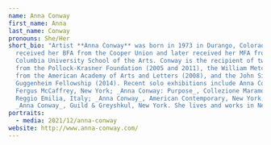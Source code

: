 ```yaml
---
name: Anna Conway
first_name: Anna
last_name: Conway
pronouns: She/Her
short_bio: "Artist **Anna Conway** was born in 1973 in Durango, Colorado. She
  received her BFA from the Cooper Union and later received her MFA from
  Columbia University School of the Arts. Conway is the recipient of two awards
  from the Pollock-Krasner Foundation (2005 and 2011), the William Metcalf Award
  from the American Academy of Arts and Letters (2008), and the John Simon
  Guggenheim Fellowship (2014). Recent solo exhibitions include Anna Conway,
  Fergus McCaffrey, New York; _Anna Conway: Purpose_, Collezione Maramotti,
  Reggio Emilia, Italy; _Anna Conway_, American Contemporary, New York; and
  _Anna Conway_, Guild & Greyshkul, New York. She lives and works in New York."
portraits:
  - media: 2021/12/anna-conway
website: http://www.anna-conway.com/
---
```

